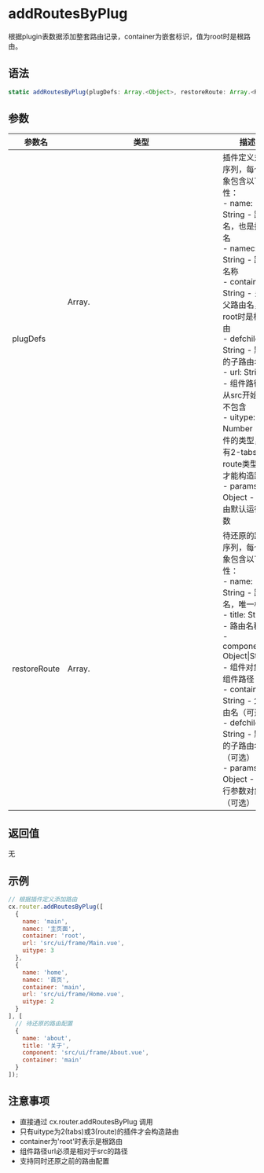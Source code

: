 # addRoutesByPlug

根据plugin表数据添加整套路由记录，container为嵌套标识，值为root时是根路由。

## 语法

```javascript
static addRoutesByPlug(plugDefs: Array.<Object>, restoreRoute: Array.<RouteOpt>)
```

## 参数

| 参数名 | 类型 | 描述 |
|--------|------|------|
| plugDefs | Array.<Object> | 插件定义对象序列，每个对象包含以下属性：<br>- name: String - 路由名，也是插件名<br>- namec: String - 路由名称<br>- container: String - 关联父路由名，为root时是根路由<br>- defchild: String - 默认的子路由名<br>- url: String - 组件路径，从src开始且不包含<br>- uitype: Number - 组件的类型，只有2-tabs, 3-route类型的才能构造路由<br>- params: Object - 路由默认运行参数 |
| restoreRoute | Array.<RouteOpt> | 待还原的路由序列，每个对象包含以下属性：<br>- name: String - 路由名，唯一标识<br>- title: String - 路由名称<br>- component: Object\|String - 组件对象或组件路径<br>- container: String - 父路由名（可选）<br>- defchild: String - 默认的子路由名（可选）<br>- params: Object - 运行参数对象（可选） |

## 返回值

无

## 示例

```javascript
// 根据插件定义添加路由
cx.router.addRoutesByPlug([
  {
    name: 'main',
    namec: '主页面',
    container: 'root',
    url: 'src/ui/frame/Main.vue',
    uitype: 3
  },
  {
    name: 'home',
    namec: '首页',
    container: 'main',
    url: 'src/ui/frame/Home.vue',
    uitype: 2
  }
], [
  // 待还原的路由配置
  {
    name: 'about',
    title: '关于',
    component: 'src/ui/frame/About.vue',
    container: 'main'
  }
]);
```

## 注意事项

- 直接通过 cx.router.addRoutesByPlug 调用
- 只有uitype为2(tabs)或3(route)的插件才会构造路由
- container为'root'时表示是根路由
- 组件路径url必须是相对于src的路径
- 支持同时还原之前的路由配置 